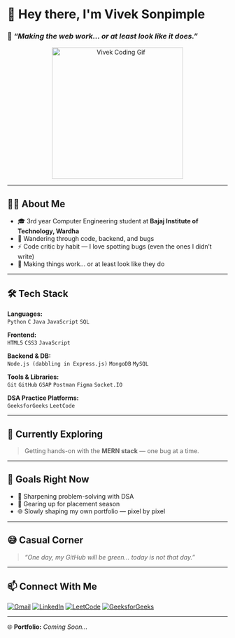 # 👋 Hey there, I'm Vivek Sonpimple

### 💬 *“Making the web work… or at least look like it does.”*

<p align="center">
  <img src="https://media4.giphy.com/media/v1.Y2lkPTc5MGI3NjExazF1eHdodnY0anZ3bzIxdTdxZ2czcDJsOTBld2hydjBtdDc5Y2E0YyZlcD12MV9pbnRlcm5hbF9naWZfYnlfaWQmY3Q9Zw/OumCa12QC9CIvBe2c1/giphy.gif" width="300" alt="Vivek Coding Gif"/>
</p>

---

## 👨‍💻 About Me

- 🎓 3rd year Computer Engineering student at **Bajaj Institute of Technology, Wardha**
- 🧭 Wandering through code, backend, and bugs
- ⚡ Code critic by habit — I love spotting bugs (even the ones I didn’t write)
- 💬 Making things work… or at least look like they do

---

## 🛠️ Tech Stack

**Languages:**  
`Python` `C` `Java` `JavaScript` `SQL`

**Frontend:**  
`HTML5` `CSS3` `JavaScript`

**Backend & DB:**  
`Node.js (dabbling in Express.js)` `MongoDB` `MySQL`

**Tools & Libraries:**  
`Git` `GitHub` `GSAP` `Postman` `Figma` `Socket.IO`

**DSA Practice Platforms:**  
`GeeksforGeeks` `LeetCode`

---

## 🚀 Currently Exploring

> Getting hands-on with the **MERN stack** — one bug at a time.

---

## 🎯 Goals Right Now

- 🧠 Sharpening problem-solving with DSA  
- 💼 Gearing up for placement season  
- 🌐 Slowly shaping my own portfolio — pixel by pixel

---

## 😅 Casual Corner

> *“One day, my GitHub will be green… today is not that day.”*

---

## 📫 Connect With Me

[![Gmail](https://img.shields.io/badge/Gmail-D14836?style=for-the-badge&logo=gmail&logoColor=white)](mailto:viveksonpimple@gmail.com)
[![LinkedIn](https://img.shields.io/badge/LinkedIn-0077B5?style=for-the-badge&logo=linkedin&logoColor=white)](https://www.linkedin.com/in/vivek-sonpimple-422797323/)
[![LeetCode](https://img.shields.io/badge/LeetCode-FFA116?style=for-the-badge&logo=LeetCode&logoColor=black)](https://leetcode.com/u/viveksonpimple1205/)
[![GeeksforGeeks](https://img.shields.io/badge/GeeksforGeeks-1F8A70?style=for-the-badge&logo=geeksforgeeks&logoColor=white)](https://www.geeksforgeeks.org/user/viveksonpiyliv/)

---

🌐 **Portfolio:** *Coming Soon...*
